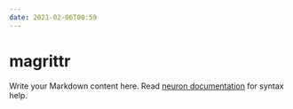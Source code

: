 ```yaml
---
date: 2021-02-06T00:59
---
```


# magrittr

Write your Markdown content here. Read [neuron documentation](https://neuron.zettel.page/2011404.html) for syntax help.

